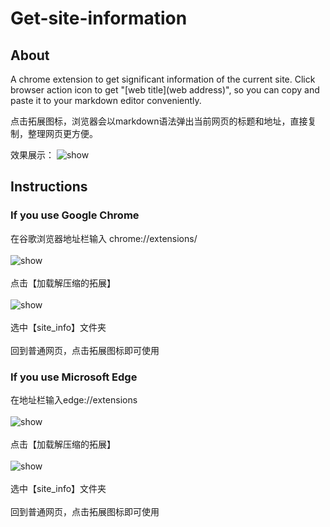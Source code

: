 # Get-site-information
## About
A chrome extension to get significant information of the current site. Click browser action icon to get "[web title](web address)", so you can copy and paste it to your markdown editor conveniently. 

点击拓展图标，浏览器会以markdown语法弹出当前网页的标题和地址，直接复制，整理网页更方便。

效果展示： 
![show](https://github.com/dualz0/img-storage/blob/master/site-info-readme-1.png)

## Instructions
### If you use Google Chrome
在谷歌浏览器地址栏输入 chrome://extensions/ </br>
</br>
![show](https://github.com/dualz0/img-storage/blob/master/site-info-readme-4.png) </br>
</br>
点击【加载解压缩的拓展】 </br>
</br>
![show](https://github.com/dualz0/img-storage/blob/master/site-info-readme-3.png) </br>
</br>
选中【site_info】文件夹 </br>
</br>
回到普通网页，点击拓展图标即可使用
</br>

### If you use Microsoft Edge
在地址栏输入edge://extensions </br>
</br>
![show](https://github.com/dualz0/img-storage/blob/master/site-info-readme-2.png) </br>
</br>
点击【加载解压缩的拓展】 </br>
</br>
![show](https://github.com/dualz0/img-storage/blob/master/site-info-readme-3.png) </br>
</br>
选中【site_info】文件夹 </br>
</br>
回到普通网页，点击拓展图标即可使用
